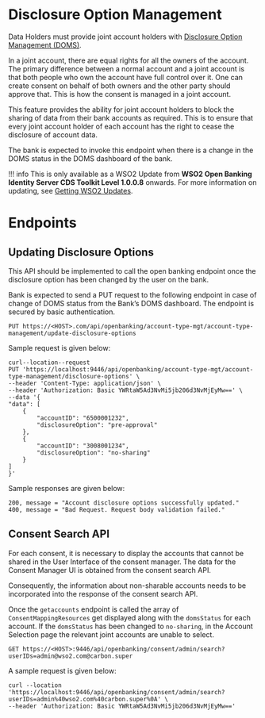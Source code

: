 # Disclosure Option Management

Data Holders must provide joint account holders with [Disclosure Option Management (DOMS)](https://d61cds.notion.site/Joint-account-disclosure-option-management-service-365dcb00593b4cd89864da6d59732ff4).

In a joint account, there are equal rights for all the owners of the account. The primary difference between a normal account and a joint account is that both people who own the account have full control over it. One can create consent on behalf of both owners and the other party should approve that. This is how the consent is managed in a joint account.

This feature provides the ability for joint account holders to block the sharing of data from their bank accounts as required. This is to ensure that every joint account holder of each account has the right to cease the disclosure of account data.

The bank is expected to invoke this endpoint when there is a change in the DOMS status in the DOMS dashboard of the bank.

!!! info
    This is only available as a WSO2 Update from **WSO2 Open Banking Identity Server CDS Toolkit Level 1.0.0.8** onwards. For more information on updating, see [Getting WSO2 Updates](../install-and-setup/setting-up-servers.md#getting-wso2-updates).

# Endpoints

## Updating Disclosure Options

This API should be implemented to call the open banking endpoint once the disclosure option has been changed by the user on the bank.

Bank is expected to send a PUT request to the following endpoint in case of change of DOMS status from the Bank’s DOMS dashboard. The endpoint is secured by basic authentication.

```
PUT https://<HOST>.com/api/openbanking/account-type-mgt/account-type-management/update-disclosure-options
```

Sample request is given below:

```
curl--location--request
PUT 'https://localhost:9446/api/openbanking/account-type-mgt/account-type-management/disclosure-options' \
--header 'Content-Type: application/json' \
--header 'Authorization: Basic YWRtaW5Ad3NvMi5jb206d3NvMjEyMw==' \
--data '{
"data": [
    {
        "accountID": "6500001232",
        "disclosureOption": "pre-approval"
    },
    {
        "accountID": "3008001234",
        "disclosureOption": "no-sharing"
    }
]
}'
```

Sample responses are given below:

```
200, message = "Account disclosure options successfully updated."
400, message = "Bad Request. Request body validation failed."
```

## Consent Search API

For each consent, it is necessary to display the accounts that cannot be shared in the User Interface of the consent manager. The data for the Consent Manager UI is obtained from the consent search API.

Consequently, the information about non-sharable accounts needs to be incorporated into the response of the consent search API.

Once the `getaccounts` endpoint is called the array of `ConsentMappingResources` get displayed along with the `domsStatus` for each account. If the `domsStatus` has been changed to `no-sharing`, in the Account Selection page the relevant joint accounts are unable to select.

```
GET https://<HOST>:9446/api/openbanking/consent/admin/search?userIDs=admin@wso2.com@carbon.super
```

A sample request is given below:

```
curl --location 'https://localhost:9446/api/openbanking/consent/admin/search?userIDs=admin%40wso2.com%40carbon.super%0A' \
--header 'Authorization: Basic YWRtaW5Ad3NvMi5jb206d3NvMjEyMw=='
```